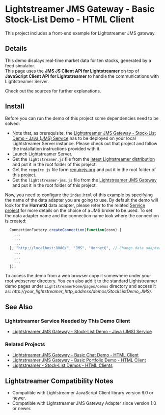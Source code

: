 # Lightstreamer JMS Gateway - Basic Stock-List Demo - HTML Client

<!-- START DESCRIPTION lightstreamer-jms-example-stocklist-client-javascript -->

This project includes a front-end example for Lightstreamer JMS gateway.

## Details

This demo displays real-time market data for ten stocks, generated by a feed simulator.<br>
This page uses the <b>JMS JS Client API for Lightstreamer</b> on top of <b>JavaScript Client API for Lightstreamer</b> to handle the communications with Lightstreamer Server.<br>

Check out the sources for further explanations.

<!-- END DESCRIPTION lightstreamer-jms-example-stocklist-client-javascript -->

## Install

Before you can run the demo of this project some dependencies need to be solved:

* Note that, as prerequisite, the [Lightstreamer JMS Gateway - Stock-List Demo - Java (JMS) Service](https://github.com/Weswit/Lightstreamer-JMS-example-StockList-service-java) has to be deployed on your local Lightstreamer Server instance. Please check out that project and follow the installation instructions provided with it.
* Launch Lightstreamer Server.
* Get the `lightstreamer.js` file from the [latest Lightstreamer distribution](http://download.lightstreamer.com/#current) and put it in the root folder of this project.
* Get the `require.js` file form [requirejs.org](http://requirejs.org/docs/download.html) and put it in the root folder of this project.
* Get the `lightstreamer-jms.js` file from the [Lightstreamer JMS Gateway](http://download.lightstreamer.com/#jms) and put it in the root folder of this project.

Now, you need to configure the `index.html` of this example by specifying the name of the data adapter you are going to use. By default the demo will look for the <b>HornetQ</b> data adapter, please refer to the related [Service project](https://github.com/Weswit/Lightstreamer-JMS-example-StockList-service-java) for more details on the choice of a JMS broker to be used.
To set the data adapter name and the connection name look where the connection is created:

```js
  ConnectionFactory.createConnection(function(conn) {
    ...
    ...
    ...
  }, "http://localhost:8080/", "JMS", "HornetQ", // Change data adapter here
    ...
    ...
    ...
  });
```

To access the demo from a web browser copy it somewhere under your root webserver directory. You can also add it to the standard Lightstreamer demo pages under `LightstreamerHome/pages/demos` directory and access it as: <i>http://_your_lightstreamer_http_address_/demos/StockListDemo_JMS/</i>.

## See Also

### Lightstreamer Service Needed by This Demo Client

<!-- START RELATED_ENTRIES -->
* [Lightstreamer JMS Gateway - Stock-List Demo - Java (JMS) Service](https://github.com/Weswit/Lightstreamer-JMS-example-StockList-service-java)

<!-- END RELATED_ENTRIES -->
### Related Projects

* [Lightstreamer JMS Gateway - Basic Chat Demo - HTML Client](https://github.com/Weswit/Lightstreamer-JMS-example-Chat-client-javascript)
* [Lightstreamer JMS Gateway - Basic Portfolio Demo - HTML Client](https://github.com/Weswit/Lightstreamer-JMS-example-Portfolio-client-javascript)
* [Lightstreamer - Stock-List Demos - HTML Clients](https://github.com/Weswit/Lightstreamer-example-StockList-client-javascript)

## Lightstreamer Compatibility Notes

* Compatible with Lightstreamer JavaScript Client library version 6.0 or newer.
* Compatible with Lightstreamer JMS Gateway Adapter since version 1.0 or newer.

